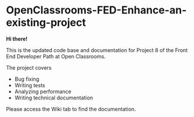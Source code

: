 # OpenClassrooms-FED-Enhance-an-existing-project

**Hi there!**

This is the updated code base and documentation for Project 8 of the Front End Developer Path at Open Classrooms.

The project covers

* Bug fixing
* Writing tests
* Analyzing performance
* Writing technical documentation

Please access the Wiki tab to find the documentation.

